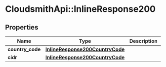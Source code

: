 # CloudsmithApi::InlineResponse200

## Properties
Name | Type | Description | Notes
------------ | ------------- | ------------- | -------------
**country_code** | [**InlineResponse200CountryCode**](InlineResponse200CountryCode.md) |  | [optional] 
**cidr** | [**InlineResponse200CountryCode**](InlineResponse200CountryCode.md) |  | [optional] 



